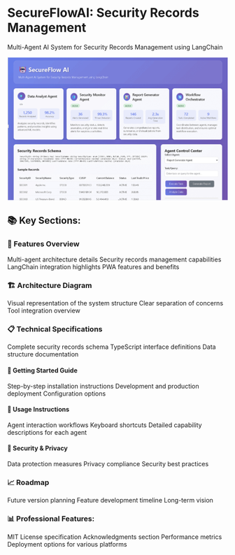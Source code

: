 ﻿#	SecureFlowAI: Security Records Management

Multi-Agent AI System for Security Records Management using LangChain


![image](https://github.com/spusgh/SaaS_Apps/blob/main/LangChainApps/SecureFlowAI/SecureFlowAI.gif)

## 📚 Key Sections:
### 🌟 Features Overview

Multi-agent architecture details
Security records management capabilities
LangChain integration highlights
PWA features and benefits

### 🏗️ Architecture Diagram

Visual representation of the system structure
Clear separation of concerns
Tool integration overview

### 📋 Technical Specifications

Complete security records schema
TypeScript interface definitions
Data structure documentation

#### 🚀 Getting Started Guide

Step-by-step installation instructions
Development and production deployment
Configuration options

#### 🎯 Usage Instructions

Agent interaction workflows
Keyboard shortcuts
Detailed capability descriptions for each agent

#### 🔐 Security & Privacy

Data protection measures
Privacy compliance
Security best practices

### 📈 Roadmap

Future version planning
Feature development timeline
Long-term vision


### 📊 Professional Features:

MIT License specification
Acknowledgments section
Performance metrics
Deployment options for various platforms
